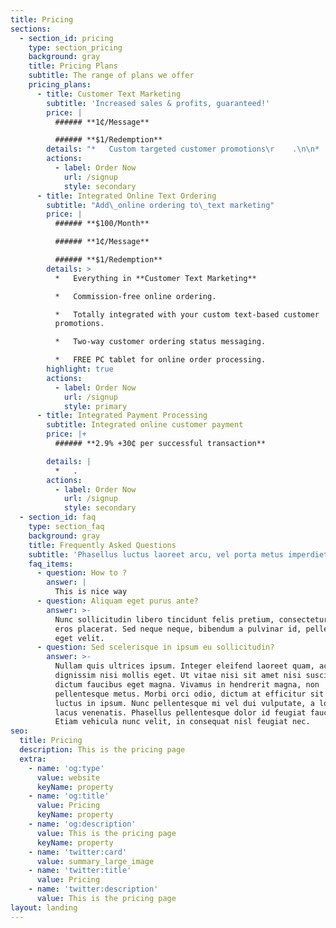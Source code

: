 ```yaml
---
title: Pricing
sections:
  - section_id: pricing
    type: section_pricing
    background: gray
    title: Pricing Plans
    subtitle: The range of plans we offer
    pricing_plans:
      - title: Customer Text Marketing
        subtitle: 'Increased sales & profits, guaranteed!'
        price: |
          ###### **1₵/Message**

          ###### **$1/Redemption**
        details: "*   Custom targeted customer promotions\r    .\n\n*   Private, dedicated text-based connection.\n\n*   Automated customer promotion delivery.\n\n*   Automated redemption tracking.\n\n*   Ongoing managed services.\n\n*   Real time reporting.\n"
        actions:
          - label: Order Now
            url: /signup
            style: secondary
      - title: Integrated Online Text Ordering
        subtitle: "Add\_online ordering to\_text marketing"
        price: |
          ###### **$100/Month**

          ###### **1₵/Message**

          ###### **$1/Redemption**
        details: >
          *   Everything in **Customer Text Marketing**

          *   Commission-free online ordering.

          *   Totally integrated with your custom text-based customer
          promotions.

          *   Two-way customer ordering status messaging.

          *   FREE PC tablet for online order processing.
        highlight: true
        actions:
          - label: Order Now
            url: /signup
            style: primary
      - title: Integrated Payment Processing
        subtitle: Integrated online customer payment
        price: |+
          ###### **2.9% +30₵ per successful transaction**

        details: |
          *   .
        actions:
          - label: Order Now
            url: /signup
            style: secondary
  - section_id: faq
    type: section_faq
    background: gray
    title: Frequently Asked Questions
    subtitle: 'Phasellus luctus laoreet arcu, vel porta metus imperdiet sit amet.'
    faq_items:
      - question: How to ?
        answer: |
          This is nice way 
      - question: Aliquam eget purus ante?
        answer: >-
          Nunc sollicitudin libero tincidunt felis pretium, consectetur aliquam
          eros placerat. Sed neque neque, bibendum a pulvinar id, pellentesque
          eget velit.
      - question: Sed scelerisque in ipsum eu sollicitudin?
        answer: >-
          Nullam quis ultrices ipsum. Integer eleifend laoreet quam, ac
          dignissim nisi mollis eget. Ut vitae nisi sit amet nisi suscipit
          dictum faucibus eget magna. Vivamus in hendrerit magna, non
          pellentesque metus. Morbi orci odio, dictum at efficitur sit amet,
          luctus in ipsum. Nunc pellentesque mi vel dui vulputate, a lobortis
          lacus venenatis. Phasellus pellentesque dolor id feugiat faucibus.
          Etiam vehicula nunc velit, in consequat nisl feugiat nec.
seo:
  title: Pricing
  description: This is the pricing page
  extra:
    - name: 'og:type'
      value: website
      keyName: property
    - name: 'og:title'
      value: Pricing
      keyName: property
    - name: 'og:description'
      value: This is the pricing page
      keyName: property
    - name: 'twitter:card'
      value: summary_large_image
    - name: 'twitter:title'
      value: Pricing
    - name: 'twitter:description'
      value: This is the pricing page
layout: landing
---
```

